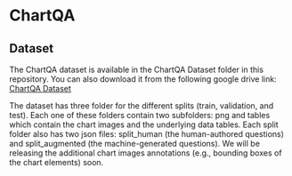 # ChartQA

## Dataset
The ChartQA dataset is available in the ChartQA Dataset folder in this repository. You can also download it from the following google drive link: [ChartQA Dataset](https://drive.google.com/file/d/1Lm_w6zeET1Hyl_9ks6w5nEsgpoyPHalV/view?usp=sharing)

The dataset has three folder for the different splits (train, validation, and test). Each one of these folders contain two subfolders: png and tables which contain the chart images and the underlying data tables. Each split folder also has two json files: split_human (the human-authored questions) and split_augmented (the machine-generated questions). We will be releasing the additional chart images annotations (e.g., bounding boxes of the chart elements) soon.


